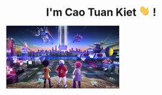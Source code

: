 <h1 align="center">I'm Cao Tuan Kiet <img src="https://github.com/caotuankietc3a/caotuankietc3a/blob/main/gifs/Hi.gif" width="30px"> ! </h1>
<img src="https://github.com/caotuankietc3a/caotuankietc3a/blob/main/images/metaverse.webp"/>
